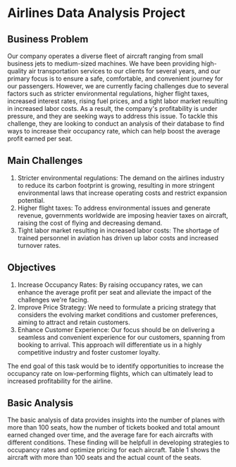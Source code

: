 # Airlines Data Analysis Project

## Business Problem

Our company operates a diverse fleet of aircraft ranging from small business jets to medium-sized machines. We have been providing high-quality air transportation services to our clients for several years, and our primary focus is to ensure a safe, comfortable, and convenient journey for our passengers. However, we are currently facing challenges due to several factors such as stricter environmental regulations, higher flight taxes, increased interest rates, rising fuel prices, and a tight labor market resulting in increased labor costs. As a result, the company's profitability is under pressure, and they are seeking ways to address this issue. To tackle this challenge, they are looking to conduct an analysis of their database to find ways to increase their occupancy rate, which can help boost the average profit earned per seat.

## Main Challenges
1. Stricter environmental regulations: The demand on the airlines industry to reduce its carbon footprint is growing, resulting in more stringent environmental laws that increase operating costs and restrict expansion potential.
2. Higher flight taxes: To address environmental issues and generate revenue, governments worldwide are imposing heavier taxes on aircraft, raising the cost of flying and decreasing demand.
3. Tight labor market resulting in increased labor costs: The shortage of trained personnel in aviation has driven up labor costs and increased turnover rates.

## Objectives
1. Increase Occupancy Rates: By raising occupancy rates, we can enhance the average profit per seat and alleviate the impact of the challenges we're facing.
2. Improve Price Strategy: We need to formulate a pricing strategy that considers the evolving market conditions and customer preferences, aiming to attract and retain customers.
3. Enhance Customer Experience: Our focus should be on delivering a seamless and convenient experience for our customers, spanning from booking to arrival. This approach will differentiate us in a highly competitive industry and foster customer loyalty.

The end goal of this task would be to identify opportunities to increase the occupancy rate on low-performing flights, which can ultimately lead to increased profitability for the airline.

## Basic Analysis

The basic analysis of data provides insights into the number of planes with more than 100 seats, how the number of tickets booked and total amount earned changed over time, and the average fare for each aircrafts with different conditions. These finding will be helpfull in developing strategies to occupancy rates and optimize pricing for each aircraft. Table 1 shows the aircraft with more than 100 seats and the actual count of the seats.  








